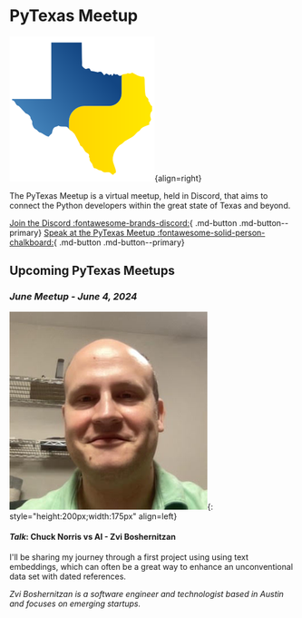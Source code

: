 # PyTexas Meetup


![PyTexas Logo](assets/images/pytexas-logo.png){align=right}

The PyTexas Meetup is a virtual meetup, held in Discord, that aims to 
connect the Python developers within the great state
of Texas and beyond. 

[Join the Discord :fontawesome-brands-discord:](https://discord.gg/jNPAbcNukj){ .md-button .md-button--primary}
[Speak at the PyTexas Meetup :fontawesome-solid-person-chalkboard:](https://forms.gle/a9WrW7wJSkPCCG437){ .md-button .md-button--primary}

## Upcoming PyTexas Meetups

### _June Meetup - June 4, 2024_
![Zvi Boshernitzan Avatar](./assets/images/ZviBoshernitzan.jpg){: style="height:200px;width:175px" align=left}

#### _Talk_:  Chuck Norris vs AI - Zvi Boshernitzan

I'll be sharing my journey through a first project using using text embeddings, which can often be a great way to enhance an unconventional data set with dated references.

_Zvi Boshernitzan is a software engineer and technologist based in Austin and focuses on emerging startups._
